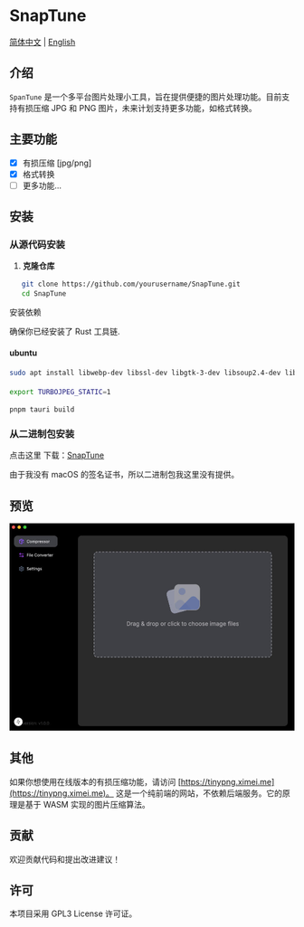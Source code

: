 # SnapTune
[简体中文](./README_CN.md) | [English](./README.md)
## 介绍

`SpanTune` 是一个多平台图片处理小工具，旨在提供便捷的图片处理功能。目前支持有损压缩 JPG 和 PNG 图片，未来计划支持更多功能，如格式转换。

## 主要功能

- [x] 有损压缩 [jpg/png]
- [x] 格式转换
- [ ] 更多功能...

## 安装

### 从源代码安装

1. **克隆仓库**

```sh
   git clone https://github.com/yourusername/SnapTune.git
   cd SnapTune
```
安装依赖

确保你已经安装了 Rust 工具链.


#### ubuntu

```sh
sudo apt install libwebp-dev libssl-dev libgtk-3-dev libsoup2.4-dev libwebkit2gtk-4.1-dev nasm libturbojpeg0-dev

export TURBOJPEG_STATIC=1

```


```
pnpm tauri build
```
### 从二进制包安装

点击这里 下载：[SnapTune](https://github.com/kingzcheung/SnapTune/releases)

由于我没有 macOS 的签名证书，所以二进制包我这里没有提供。 

## 预览
![Preview](data/screenshot-20250410-175843.jpg)
## 其他

如果你想使用在线版本的有损压缩功能，请访问 [https://tinypng.ximei.me](https://tinypng.ximei.me)。
这是一个纯前端的网站，不依赖后端服务。它的原理是基于 WASM 实现的图片压缩算法。

## 贡献
欢迎贡献代码和提出改进建议！

## 许可
本项目采用 GPL3 License 许可证。